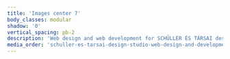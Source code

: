 ```yaml
---
title: 'Images center 7'
body_classes: modular
shadow: '0'
vertical_spacing: pb-2
description: 'Web design and web development for SCHÜLLER ÉS TÁRSAI design studio home page on phone'
media_order: 'schuller-es-tarsai-design-studio-web-design-and-development-phone-1.jpg,schuller-es-tarsai-design-studio-web-design-and-development-phone-2.jpg'
---
```


